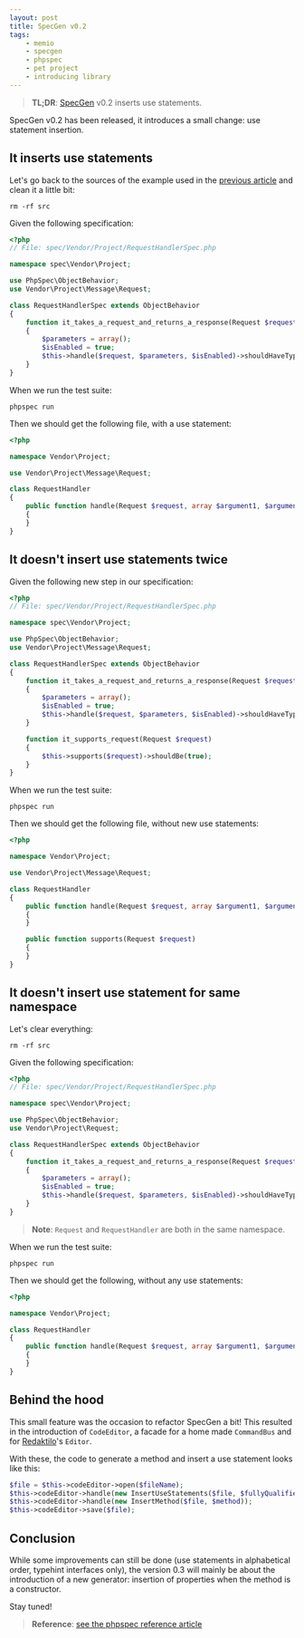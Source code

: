 ```yaml
---
layout: post
title: SpecGen v0.2
tags:
    - memio
    - specgen
    - phpspec
    - pet project
    - introducing library
---
```


> **TL;DR**: [SpecGen](http://github.com/memio/spec-gen) v0.2 inserts use statements.

SpecGen v0.2 has been released, it introduces a small change: use statement insertion.

## It inserts use statements

Let's go back to the sources of the example used in the [previous article](/2015/05/13/memio-spec-gen.html)
and clean it a little bit:

    rm -rf src

Given the following specification:

```php
<?php
// File: spec/Vendor/Project/RequestHandlerSpec.php

namespace spec\Vendor\Project;

use PhpSpec\ObjectBehavior;
use Vendor\Project\Message\Request;

class RequestHandlerSpec extends ObjectBehavior
{
    function it_takes_a_request_and_returns_a_response(Request $request)
    {
        $parameters = array();
        $isEnabled = true;
        $this->handle($request, $parameters, $isEnabled)->shouldHaveType('Vendor\Project\Message\Response');
    }
}
```

When we run the test suite:

    phpspec run

Then we should get the following file, with a use statement:

```php
<?php

namespace Vendor\Project;

use Vendor\Project\Message\Request;

class RequestHandler
{
    public function handle(Request $request, array $argument1, $argument2)
    {
    }
}
```

## It doesn't insert use statements twice

Given the following new step in our specification:

```php
<?php
// File: spec/Vendor/Project/RequestHandlerSpec.php

namespace spec\Vendor\Project;

use PhpSpec\ObjectBehavior;
use Vendor\Project\Message\Request;

class RequestHandlerSpec extends ObjectBehavior
{
    function it_takes_a_request_and_returns_a_response(Request $request)
    {
        $parameters = array();
        $isEnabled = true;
        $this->handle($request, $parameters, $isEnabled)->shouldHaveType('Vendor\Project\Message\Response');
    }

    function it_supports_request(Request $request)
    {
        $this->supports($request)->shouldBe(true);
    }
}
```

When we run the test suite:

    phpspec run

Then we should get the following file, without new use statements:

```php
<?php

namespace Vendor\Project;

use Vendor\Project\Message\Request;

class RequestHandler
{
    public function handle(Request $request, array $argument1, $argument2)
    {
    }

    public function supports(Request $request)
    {
    }
}
```

## It doesn't insert use statement for same namespace

Let's clear everything:

    rm -rf src

Given the following specification:

```php
<?php
// File: spec/Vendor/Project/RequestHandlerSpec.php

namespace spec\Vendor\Project;

use PhpSpec\ObjectBehavior;
use Vendor\Project\Request;

class RequestHandlerSpec extends ObjectBehavior
{
    function it_takes_a_request_and_returns_a_response(Request $request)
    {
        $parameters = array();
        $isEnabled = true;
        $this->handle($request, $parameters, $isEnabled)->shouldHaveType('Vendor\Project\Response');
    }
}
```

> **Note**: `Request` and `RequestHandler` are both in the same namespace.

When we run the test suite:

    phpspec run

Then we should get the following, without any use statements:

```php
<?php

namespace Vendor\Project;

class RequestHandler
{
    public function handle(Request $request, array $argument1, $argument2)
    {
    }
}
```

## Behind the hood

This small feature was the occasion to refactor SpecGen a bit! This resulted in the
introduction of `CodeEditor`, a facade for a home made `CommandBus` and for
[Redaktilo](http://gnugat.github.io/redaktilo)'s `Editor`.

With these, the code to generate a method and insert a use statement looks like this:

```php
$file = $this->codeEditor->open($fileName);
$this->codeEditor->handle(new InsertUseStatements($file, $fullyQualifiedNames));
$this->codeEditor->handle(new InsertMethod($file, $method));
$this->codeEditor->save($file);
```

## Conclusion

While some improvements can still be done (use statements in alphabetical order,
typehint interfaces only), the version 0.3 will mainly be about the introduction
of a new generator: insertion of properties when the method is a constructor.

Stay tuned!

> **Reference**: <a class="button button-reference" href="/2015/08/03/phpspec.html">see the phpspec reference article</a>
